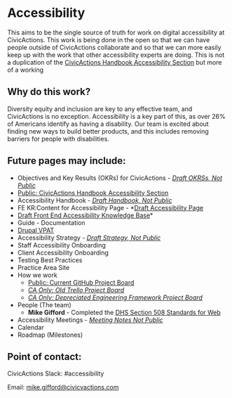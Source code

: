 # Accessibility

This aims to be the single source of truth for work on digital accessibility at CivicActions. This work is being done in the open so that we can have people outside of CivicActions collaborate and so that we can more easily keep up with the work that other accessibility experts are doing. This is not a duplication of the [CivicActions Handbook Accessibility Section](https://handbook.civicactions.com/en/latest/060-engineering/accessibility/#accessibility) but more of a working 

## Why do this work?

Diversity equity and inclusion are key to any effective team, and CivicActions is no exception. Accessibility is a key part of this, as over 26% of Americans identify as having a disability. Our team is excited about finding new ways to build better products, and this includes removing barriers for people with disabilities. 

## Future pages may include:

- Objectives and Key Results (OKRs) for CivicActions - *[Draft OKRSs, Not Public](https://docs.google.com/document/d/17SA1mNcVtTH7daKThZDN_QIdoRyYXhEjNmqkSEAJRTE/edit#)*
- [Public: CivicActions Handbook Accessibility Section](https://handbook.civicactions.com/en/latest/060-engineering/accessibility/#accessibility)
- Accessibility Handbook - *[Draft Handbook, Not Public](https://docs.google.com/document/d/1_zbP87VHT_XMOAyER0gNhNFSvYfcsnR13lMxOo8nEi4/edit#heading=h.9jti0zaeqark)*
- FE KR:Content for Accessibility Page - *[Draft Accessibility Page](https://docs.google.com/document/d/16OV6_zjvP43nSCsEEyLA9OZJbjjF9vaM_kAH3JAFhC0/edit)
- [Draft Front End Accessibility Knowledge Base](https://civicactions.github.io/FE-knowledgebase/accessibility/)*
- Guide - Documentation
- [Drupal VPAT](https://github.com/CivicActions/accessibility/tree/main/VPAT)
- Accessibility Strategy - *[Draft Strategy, Not Public](https://docs.google.com/document/d/1WRs6YQhErTRJQOm8j6PPN0gyykslDqpOMwpBC1ZptpM/edit#)*
- Staff Accessibility Onboarding
- Client Accessibility Onboarding
- Testing Best Practices
- Practice Area Site
- How we work 
    - [Public: Current GitHub Project Board](https://github.com/CivicActions/accessibility/projects/1)
    - *[CA Only: Old Trello Project Board](https://trello.com/b/XjQhpgEF/civicactions-accessibility)*
    - *[CA Only: Depreciated Engineering Framework Project Board](https://trello.com/b/LVtWTgkS/engineering-framework)*
- People (The team)
    - **Mike Gifford** - Completed the [DHS Section 508 Standards for Web](https://www.dhs.gov/trusted-tester)
- Accessibility Meetings - *[Meeting Notes Not Public](https://docs.google.com/document/d/1y2yGcxsjEmmr4627nf3O2aGqmIkJrkgcbjRKAz9jSMI/edit#heading=h.9jti0zaeqark)*
- Calendar
- Roadmap (Milestones)

## Point of contact:

CivicActions Slack: #accessibility

Email: mike.gifford@civicvactions.com
